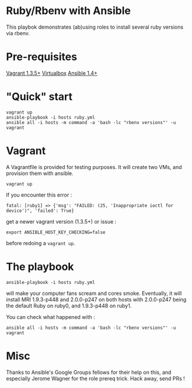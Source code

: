 Ruby/Rbenv with Ansible
=======================

This playbok demonstrates (ab)using roles to install several ruby
versions via rbenv.

# Pre-requisites

[Vagrant 1.3.5+](https://docs.vagrantup.com/v2/)
[Virtualbox](https://www.virtualbox.org/)
[Ansible 1.4+](https://ansible.com)

# "Quick" start

    vagrant up
    ansible-playbook -i hosts ruby.yml
    ansible all -i hosts -m command -a 'bash -lc "rbenv versions"' -u vagrant

# Vagrant

A Vagrantfile is provided for testing purposes. It will create two VMs,
and provision them with ansible.

    vagrant up

If you encounter this error :

    fatal: [ruby1] => {'msg': "FAILED: (25, 'Inappropriate ioctl for device')", 'failed': True}

get a newer vagrant version (1.3.5+) or issue :

    export ANSIBLE_HOST_KEY_CHECKING=false

before redoing a `vagrant up`.

# The playbook

    ansible-playbook -i hosts ruby.yml

will make your computer fans scream and cores smoke. Eventually, it will
install MRI 1.9.3-p448 and 2.0.0-p247 on both hosts with 2.0.0-p247
being the default Ruby on ruby0, and 1.9.3-p448 on ruby1.

You can check what happened with :

    ansible all -i hosts -m command -a 'bash -lc "rbenv versions"' -u vagrant

# Misc

Thanks to Ansible's Google Groups fellows for their help on this, and
especially Jerome Wagner for the role prereq trick.
Hack away, send PRs !

